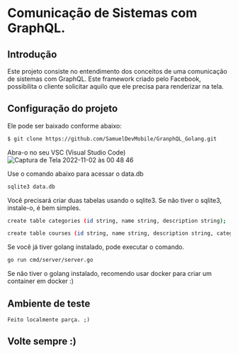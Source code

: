 # Comunicação de Sistemas com GraphQL.

## Introdução
Este projeto consiste no entendimento dos conceitos de uma comunicação de sistemas com GraphQL. Este framework criado pelo Facebook, possibilita o cliente solicitar aquilo que ele precisa para renderizar na tela. 

## Configuração do projeto
Ele pode ser baixado conforme abaixo:
```sh
$ git clone https://github.com/SamuelDevMobile/GranphQL_Golang.git
```
Abra-o no seu VSC (Visual Studio Code)
![Captura de Tela 2022-11-02 às 00 48 46](https://user-images.githubusercontent.com/26841238/199391008-6f05552d-ef78-4e67-8206-2d5e123e1950.png)

Use o comando abaixo para acessar o data.db
```sh
sqlite3 data.db
```
Você precisará criar duas tabelas usando o sqlite3. Se não tiver o sqlite3, instale-o, é bem simples.
```sh
create table categories (id string, name string, description string);
```
```sh
create table courses (id string, name string, description string, category_id string);
```
Se você já tiver golang instalado, pode executar o comando.
```sh
go run cmd/server/server.go
```
Se não tiver o golang instalado, recomendo usar docker para criar um container em docker :)

## Ambiente de teste
```
Feito localmente parça. ;)
```

## Volte sempre :)
